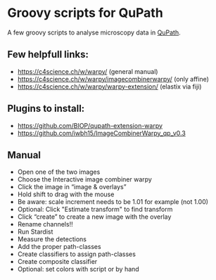 # Groovy scripts for QuPath
A few groovy scripts to analyse microscopy data in [QuPath](https://qupath.github.io/).

## Few helpfull links:
* https://c4science.ch/w/warpy/ (general manual)
* https://c4science.ch/w/warpy/imagecombinerwarpy/ (only affine)​
* https://c4science.ch/w/warpy/warpy-extension/ (elastix via fiji)​

## Plugins to install:
* https://github.com/BIOP/qupath-extension-warpy
* https://github.com/iwbh15/ImageCombinerWarpy_qp_v0.3

## Manual
* Open one of the two images
* Choose the Interactive image combiner warpy
* Click the image in “image & overlays”
* Hold shift to drag with the mouse
* Be aware: scale increment needs to be 1.01 for example (not 1.00)
* Optional: Click "Estimate transform" to find transform
* Click “create” to create a new image with the overlay
* Rename channels!!
* Run Stardist
* Measure the detections
* Add the proper path-classes
* Create classifiers to assign path-classes
* Create composite classifier
* Optional: set colors with script or by hand
